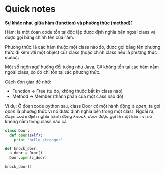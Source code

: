 # Quick notes

<b>Sự khác nhau giữa hàm (function) và phương thức (method)?</b>

Hàm: là một đoạn code tồn tại độc lập được định nghĩa bên ngoài class và được gọi bằng chính tên của hàm.

Phương thức: là các hàm thuộc một class nào đó, được gọi bằng tên phương thức đi kèm với một object của class (hoặc chính class nếu là phương thức static).

Một số ngôn ngữ hướng đối tượng như Java, C# không tồn tại các hàm nằm ngoài class, do đó chỉ tồn tại các phương thức.

Cách đơn giản để nhớ:
* Function -> Free (tự do, không thuộc bất kỳ class nào)
* Method -> Member (thành phần của một class nào đó)

Ví dụ: Ở đoạn code python sau, class Door có một hành động là *open*, ta gọi *open* là phương thức vì nó được định nghĩa bên trong một class. Ngoài ra, đoạn code định nghĩa hành động *knock_door* được gọi là một hàm, vì nó không nằm trong class nào cả.

```python
class Door:
  def open(self):
    print 'hello stranger'

def knock_door:
  a_door = Door()
  Door.open(a_door)

knock_door()
```
